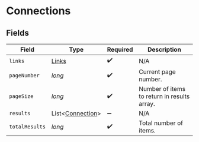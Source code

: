 # Connections


## Fields

| Field                                                 | Type                                                  | Required                                              | Description                                           |
| ----------------------------------------------------- | ----------------------------------------------------- | ----------------------------------------------------- | ----------------------------------------------------- |
| `links`                                               | [Links](../../models/shared/Links.md)                 | :heavy_check_mark:                                    | N/A                                                   |
| `pageNumber`                                          | *long*                                                | :heavy_check_mark:                                    | Current page number.                                  |
| `pageSize`                                            | *long*                                                | :heavy_check_mark:                                    | Number of items to return in results array.           |
| `results`                                             | List<[Connection](../../models/shared/Connection.md)> | :heavy_minus_sign:                                    | N/A                                                   |
| `totalResults`                                        | *long*                                                | :heavy_check_mark:                                    | Total number of items.                                |